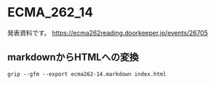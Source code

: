 # ECMA_262_14
発表資料です。
https://ecma262reading.doorkeeper.jp/events/26705

## markdownからHTMLへの変換

```
grip --gfm --export ecma262-14.markdown index.html
```
